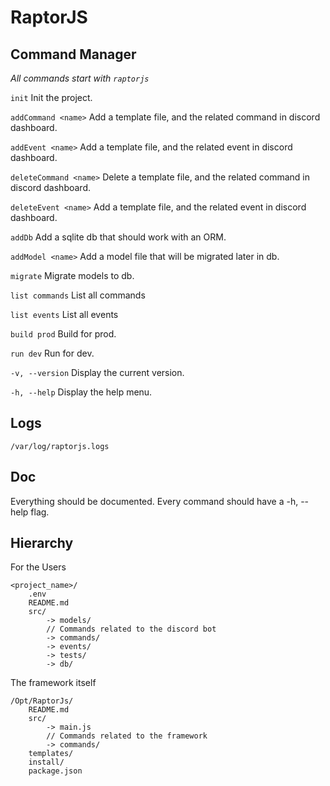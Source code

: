 # RaptorJS

## Command Manager

*All commands start with `raptorjs`*

`init` Init the project.

`addCommand <name>` Add a template file, and the related command in discord dashboard.

`addEvent <name>` Add a template file, and the related event in discord dashboard.

`deleteCommand <name>` Delete a template file, and the related command in discord dashboard.

`deleteEvent <name>` Add a template file, and the related event in discord dashboard.

`addDb` Add a sqlite db that should work with an ORM.

`addModel <name>` Add a model file that will be migrated later in db.

`migrate` Migrate models to db.

`list commands` List all commands

`list events` List all events

`build prod` Build for prod.

`run dev` Run for dev.

`-v, --version` Display the current version.

`-h, --help` Display the help menu.


## Logs

`/var/log/raptorjs.logs`

## Doc

Everything should be documented.
Every command should have a -h, --help flag.

## Hierarchy

For the Users

```
<project_name>/
    .env
    README.md
    src/
        -> models/
        // Commands related to the discord bot
        -> commands/
        -> events/
        -> tests/
        -> db/
```

The framework itself

```
/Opt/RaptorJs/
    README.md
    src/
        -> main.js
        // Commands related to the framework
        -> commands/
    templates/
    install/
    package.json
```
